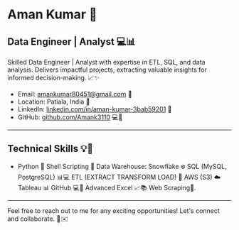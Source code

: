 # Aman Kumar 🚀

## Data Engineer | Analyst 💻📊

Skilled Data Engineer | Analyst with expertise in ETL, SQL, and data analysis. Delivers impactful projects, extracting valuable insights for informed decision-making. 📈✨

- Email: amankumar80451@gmail.com 📧
- Location: Patiala, India 📍
- LinkedIn: [linkedin.com/in/aman-kumar-3bab59201](https://linkedin.com/in/aman-kumar-3bab59201) 🔗
- GitHub: [github.com/Amank3110](https://github.com/Amank3110) 💻🔗

---

## Technical Skills 💡🔧

- Python 🐍
Shell Scripting 📜
Data Warehouse: Snowflake ❄️
SQL (MySQL, PostgreSQL) 📊💻
ETL (EXTRACT TRANSFORM LOAD) 🔄
AWS (S3) ☁️
Tableau 📊
GitHub 💻🔗
Advanced Excel 📈📚
Web Scraping📝.

---

Feel free to reach out to me for any exciting opportunities! Let's connect and collaborate. 🤝✉️
